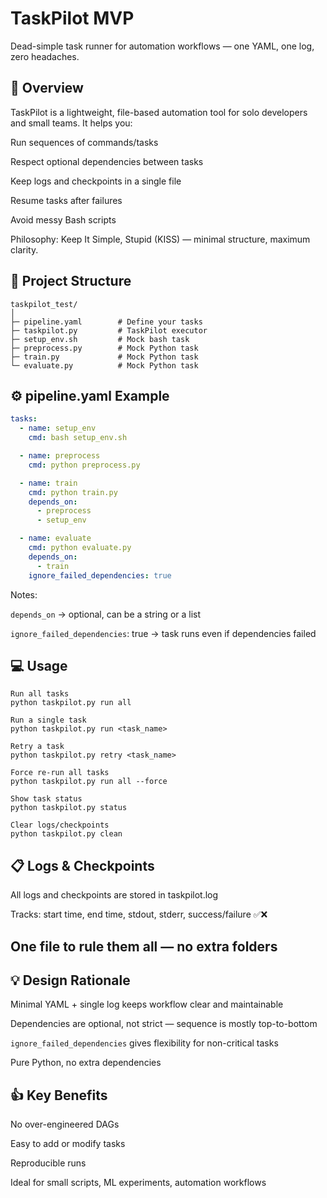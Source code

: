 # TaskPilot MVP

Dead-simple task runner for automation workflows — one YAML, one log, zero headaches.

## 🚀 Overview

TaskPilot is a lightweight, file-based automation tool for solo developers and small teams.
It helps you:

Run sequences of commands/tasks

Respect optional dependencies between tasks

Keep logs and checkpoints in a single file

Resume tasks after failures

Avoid messy Bash scripts

Philosophy: Keep It Simple, Stupid (KISS) — minimal structure, maximum clarity.

## 📂 Project Structure
~~~
taskpilot_test/
│
├─ pipeline.yaml        # Define your tasks
├─ taskpilot.py         # TaskPilot executor
├─ setup_env.sh         # Mock bash task
├─ preprocess.py        # Mock Python task
├─ train.py             # Mock Python task
└─ evaluate.py          # Mock Python task
~~~
## ⚙️ pipeline.yaml Example
~~~ yaml
tasks:
  - name: setup_env
    cmd: bash setup_env.sh

  - name: preprocess
    cmd: python preprocess.py

  - name: train
    cmd: python train.py
    depends_on:
      - preprocess
      - setup_env

  - name: evaluate
    cmd: python evaluate.py
    depends_on:
      - train
    ignore_failed_dependencies: true
~~~

Notes:

`depends_on` → optional, can be a string or a list

`ignore_failed_dependencies`: true → task runs even if dependencies failed

## 💻 Usage
~~~
Run all tasks
python taskpilot.py run all
~~~
~~~
Run a single task
python taskpilot.py run <task_name>
~~~
~~~
Retry a task
python taskpilot.py retry <task_name>
~~~
~~~
Force re-run all tasks
python taskpilot.py run all --force
~~~
~~~
Show task status
python taskpilot.py status
~~~
~~~
Clear logs/checkpoints
python taskpilot.py clean
~~~
## 📋 Logs & Checkpoints

All logs and checkpoints are stored in taskpilot.log

Tracks: start time, end time, stdout, stderr, success/failure ✅❌

One file to rule them all — no extra folders
---

## 💡 Design Rationale

Minimal YAML + single log keeps workflow clear and maintainable

Dependencies are optional, not strict — sequence is mostly top-to-bottom

`ignore_failed_dependencies` gives flexibility for non-critical tasks

Pure Python, no extra dependencies

## 👍 Key Benefits

No over-engineered DAGs

Easy to add or modify tasks

Reproducible runs

Ideal for small scripts, ML experiments, automation workflows
